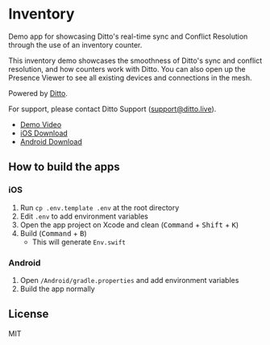 # Inventory

Demo app for showcasing Ditto's real-time sync and Conflict Resolution through the use of an inventory counter.

This inventory demo showcases the smoothness of Ditto's sync and conflict resolution, and how counters work with Ditto. You can also open up the Presence Viewer to see all existing devices and connections in the mesh.

Powered by [Ditto](https://www.ditto.live/).

For support, please contact Ditto Support (<support@ditto.live>).

- [Demo Video](https://www.youtube.com/watch?v=1P2bKEJjdec)
- [iOS Download](https://apps.apple.com/us/app/ditto-inventory/id1449905935)
- [Android Download](https://play.google.com/store/apps/details?id=live.ditto.inventory)


## How to build the apps

### iOS

1. Run `cp .env.template .env` at the root directory
1. Edit `.env` to add environment variables
1. Open the app project on Xcode and clean (<kbd>Command</kbd> + <kbd>Shift</kbd> + <kbd>K</kbd>)
1. Build (<kbd>Command</kbd> + <kbd>B</kbd>)
    - This will generate `Env.swift`

### Android

1. Open `/Android/gradle.properties` and add environment variables
1. Build the app normally


## License

MIT

